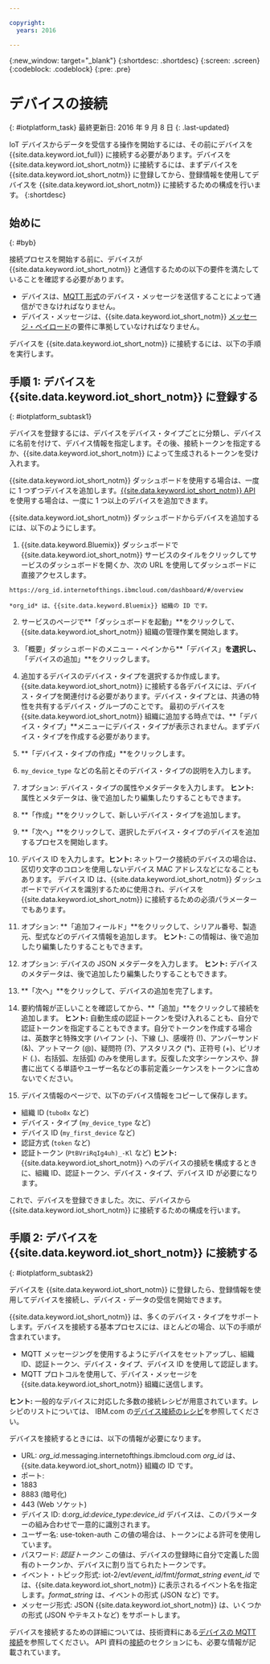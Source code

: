 ```yaml
---

copyright:
  years: 2016

---
```


{:new_window: target="_blank"}
{:shortdesc: .shortdesc}
{:screen: .screen}
{:codeblock: .codeblock}
{:pre: .pre}

# デバイスの接続
{: #iotplatform_task}
最終更新日: 2016 年 9 月 8 日
{: .last-updated}

IoT デバイスからデータを受信する操作を開始するには、その前にデバイスを {{site.data.keyword.iot_full}} に接続する必要があります。デバイスを {{site.data.keyword.iot_short_notm}} に接続するには、まずデバイスを {{site.data.keyword.iot_short_notm}} に登録してから、登録情報を使用してデバイスを {{site.data.keyword.iot_short_notm}} に接続するための構成を行います。
{:shortdesc}

## 始めに
{: #byb}

接続プロセスを開始する前に、デバイスが {{site.data.keyword.iot_short_notm}} と通信するための以下の要件を満たしていることを確認する必要があります。

- デバイスは、[MQTT 形式](reference/mqtt/index.html)のデバイス・メッセージを送信することによって通信ができなければなりません。
- デバイス・メッセージは、{{site.data.keyword.iot_short_notm}} [メッセージ・ペイロード](reference/mqtt/index.html#/message-payload)の要件に準拠していなければなりません。

デバイスを {{site.data.keyword.iot_short_notm}} に接続するには、以下の手順を実行します。

## 手順 1: デバイスを {{site.data.keyword.iot_short_notm}} に登録する  
{: #iotplatform_subtask1}

デバイスを登録するには、デバイスをデバイス・タイプごとに分類し、デバイスに名前を付けて、デバイス情報を指定します。その後、接続トークンを指定するか、{{site.data.keyword.iot_short_notm}} によって生成されるトークンを受け入れます。

{{site.data.keyword.iot_short_notm}} ダッシュボードを使用する場合は、一度に 1 つずつデバイスを追加します。[{{site.data.keyword.iot_short_notm}} API](https://docs.internetofthings.ibmcloud.com/swagger/v0002.html#!/Bulk_Operations/post_bulk_devices_add) を使用する場合は、一度に 1 つ以上のデバイスを追加できます。

{{site.data.keyword.iot_short_notm}} ダッシュボードからデバイスを追加するには、以下のようにします。

1. {{site.data.keyword.Bluemix}} ダッシュボードで {{site.data.keyword.iot_short_notm}} サービスのタイルをクリックしてサービスのダッシュボードを開くか、次の URL を使用してダッシュボードに直接アクセスします。

 `https://org_id.internetofthings.ibmcloud.com/dashboard/#/overview `

    *org_id* は、{{site.data.keyword.Bluemix}} 組織の ID です。

2. サービスのページで**「ダッシュボードを起動」**をクリックして、{{site.data.keyword.iot_short_notm}} 組織の管理作業を開始します。

3. 「概要」ダッシュボードのメニュー・ペインから**「デバイス」**を選択し、**「デバイスの追加」**をクリックします。
5. 追加するデバイスのデバイス・タイプを選択するか作成します。
{{site.data.keyword.iot_short_notm}} に接続する各デバイスには、デバイス・タイプを関連付ける必要があります。デバイス・タイプとは、共通の特性を共有するデバイス・グループのことです。
最初のデバイスを {{site.data.keyword.iot_short_notm}} 組織に追加する時点では、**「デバイス・タイプ」**メニューにデバイス・タイプが表示されません。まずデバイス・タイプを作成する必要があります。
 1. **「デバイス・タイプの作成」**をクリックします。
 2. `my_device_type` などの名前とそのデバイス・タイプの説明を入力します。
 3. オプション: デバイス・タイプの属性やメタデータを入力します。
 **ヒント:** 属性とメタデータは、後で追加したり編集したりすることもできます。
 4. **「作成」**をクリックして、新しいデバイス・タイプを追加します。
10. **「次へ」**をクリックして、選択したデバイス・タイプのデバイスを追加するプロセスを開始します。
11. デバイス ID を入力します。**ヒント:** ネットワーク接続のデバイスの場合は、区切り文字のコロンを使用しないデバイス MAC アドレスなどになることもあります。
デバイス ID は、{{site.data.keyword.iot_short_notm}} ダッシュボードでデバイスを識別するために使用され、デバイスを {{site.data.keyword.iot_short_notm}} に接続するための必須パラメーターでもあります。
12. オプション: **「追加フィールド」**をクリックして、シリアル番号、製造元、型式などのデバイス情報を追加します。
 **ヒント:** この情報は、後で追加したり編集したりすることもできます。
12. オプション: デバイスの JSON メタデータを入力します。
 **ヒント:** デバイスのメタデータは、後で追加したり編集したりすることもできます。
13. **「次へ」**をクリックして、デバイスの追加を完了します。
14. 要約情報が正しいことを確認してから、**「追加」**をクリックして接続を追加します。
**ヒント:** 自動生成の認証トークンを受け入れることも、自分で認証トークンを指定することもできます。自分でトークンを作成する場合は、英数字と特殊文字 (ハイフン (-)、下線 (_)、感嘆符 (!)、アンパーサンド (&)、アットマーク (@)、疑問符 (?)、アスタリスク (*)、正符号 (+)、ピリオド (.)、右括弧、左括弧) のみを使用します。反復した文字シーケンスや、辞書に出てくる単語やユーザー名などの事前定義シーケンスをトークンに含めないでください。
15. デバイス情報のページで、以下のデバイス情報をコピーして保存します。  
 - 組織 ID (`tubo8x` など)
 - デバイス・タイプ (`my_device_type` など)
 - デバイス ID (`my_first_device` など)
 - 認証方式 (`token` など)
 - 認証トークン (`PtBVriRqIg4uh)_-Kl` など)
**ヒント:** {{site.data.keyword.iot_short_notm}} へのデバイスの接続を構成するときに、組織 ID、認証トークン、デバイス・タイプ、デバイス ID が必要になります。  

これで、デバイスを登録できました。次に、デバイスから {{site.data.keyword.iot_short_notm}} に接続するための構成を行います。

## 手順 2: デバイスを {{site.data.keyword.iot_short_notm}} に接続する
{: #iotplatform_subtask2}

デバイスを {{site.data.keyword.iot_short_notm}} に登録したら、登録情報を使用してデバイスを接続し、デバイス・データの受信を開始できます。

{{site.data.keyword.iot_short_notm}} は、多くのデバイス・タイプをサポートします。デバイスを接続する基本プロセスには、ほとんどの場合、以下の手順が含まれています。
- MQTT メッセージングを使用するようにデバイスをセットアップし、組織 ID、認証トークン、デバイス・タイプ、デバイス ID を使用して認証します。  
- MQTT プロトコルを使用して、デバイス・メッセージを {{site.data.keyword.iot_short_notm}} 組織に送信します。

**ヒント:** 一般的なデバイスに対応した多数の接続レシピが用意されています。レシピのリストについては、
IBM.com の[デバイス接続のレシピ](https://developer.ibm.com/recipes/?post_type=tutorials&s=IoT)を参照してください。

デバイスを接続するときには、以下の情報が必要になります。
- URL: *org_id*.messaging.internetofthings.ibmcloud.com
*org_id* は、{{site.data.keyword.iot_short_notm}} 組織の ID です。
- ポート:
 - 1883
 - 8883 (暗号化)
 - 443 (Web ソケット)
- デバイス ID: d:*org_id*:*device_type*:*device_id*
デバイスは、このパラメーターの組み合わせで一意的に識別されます。
- ユーザー名: use-token-auth
この値の場合は、トークンによる許可を使用しています。
- パスワード: *認証トークン*
この値は、デバイスの登録時に自分で定義した固有のトークンか、デバイスに割り当てられたトークンです。
- イベント・トピック形式: iot-2/evt/*event_id*/fmt/*format_string*
*event_id* では、{{site.data.keyword.iot_short_notm}} に表示されるイベント名を指定します。*format_string* は、イベントの形式 (JSON など) です。
- メッセージ形式: JSON
{{site.data.keyword.iot_short_notm}} は、いくつかの形式 (JSON やテキストなど) をサポートします。

デバイスを接続するための詳細については、技術資料にある[デバイスの MQTT 接続](devices/mqtt.html)を参照してください。
API 資料の[接続](https://docs.internetofthings.ibmcloud.com/swagger/v0002.html#!/Connectivity/post_device_types_deviceType_devices_deviceId_events_eventName)のセクションにも、必要な情報が記載されています。
